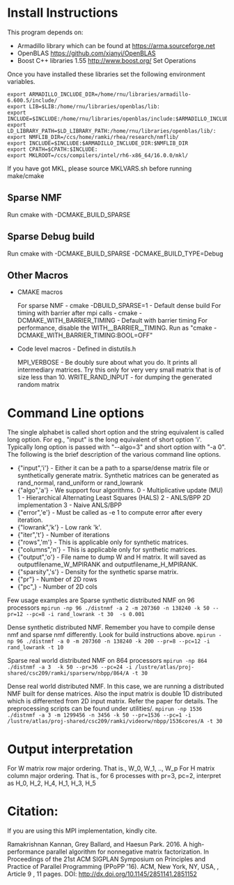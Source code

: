 Install Instructions
====================

This program depends on:

- Armadillo library which can be found at https://arma.sourceforge.net
- OpenBLAS https://github.com/xianyi/OpenBLAS
- Boost C++ libraries 1.55 http://www.boost.org/ Set Operations

Once you have installed these libraries set the following environment variables.

````
export ARMADILLO_INCLUDE_DIR=/home/rnu/libraries/armadillo-6.600.5/include/
export LIB=$LIB:/home/rnu/libraries/openblas/lib:
export INCLUDE=$INCLUDE:/home/rnu/libraries/openblas/include:$ARMADILLO_INCLUDE_DIR:
export LD_LIBRARY_PATH=$LD_LIBRARY_PATH:/home/rnu/libraries/openblas/lib/:
export NMFLIB_DIR=/ccs/home/ramki/rhea/research/nmflib/
export INCLUDE=$INCLUDE:$ARMADILLO_INCLUDE_DIR:$NMFLIB_DIR
export CPATH=$CPATH:$INCLUDE:
export MKLROOT=/ccs/compilers/intel/rh6-x86_64/16.0.0/mkl/
````

If you have got MKL, please source MKLVARS.sh before running make/cmake

Sparse NMF
---------
Run cmake with -DCMAKE_BUILD_SPARSE

Sparse Debug build
------------------
Run cmake with -DCMAKE_BUILD_SPARSE -DCMAKE_BUILD_TYPE=Debug

Other Macros
-------------

* CMAKE macros

  For sparse NMF - cmake -DBUILD_SPARSE=1 - Default dense build
  For timing with barrier after mpi calls - cmake -DCMAKE_WITH_BARRIER_TIMING - Default with barrier timing
  For performance, disable the WITH__BARRIER__TIMING. Run as "cmake -DCMAKE_WITH_BARRIER_TIMING:BOOL=OFF"

* Code level macros - Defined in distutils.h

  MPI_VERBOSE - Be doubly sure about what you do. It prints all intermediary matrices.
			   Try this only for very very small matrix that is of size less than 10.
  WRITE_RAND_INPUT - for dumping the generated random matrix

Command Line options
====================

The single alphabet is called short option and the string equivalent is called long option. 
For eg., "input" is the long equivalent of short option 'i'. Typically long option is passed
with "--algo=3" and short option with "-a 0". The following is the brief description of 
the various command line options. 

* {"input",'i'} - Either it can be a path to a sparse/dense 
matrix file or synthetically generate matrix. Synthetic matrices can be 
generated as rand_normal, rand_uniform or rand_lowrank
* {"algo",'a'} - We support four algorithms. 
  0 - Multiplicative update (MU)
  1 - Hierarchical Alternating Least Squares (HALS)
  2 - ANLS/BPP 2D implementation
  3 - Naive ANLS/BPP 
* {"error",'e'} - Must be called as -e 1 to compute error
after every iteration.
* {"lowrank",'k'} - Low rank 'k'. 
* {"iter",'t'} - Number of iterations
* {"rows",'m'} - This is applicable only for synthetic matrices. 
* {"columns",'n'} - This is applicable only for synthetic matrices. 
* {"output",'o'} - File name to dump W and H matrix. 
It will saved as outputfilename_W_MPIRANK and outputfilename_H_MPIRANK. 
* {"sparsity",'s'} - Density for the synthetic sparse matrix. 
* {"pr"} - Number of 2D rows
* {"pc",} - Number of 2D cols

Few usage examples are
Sparse synthetic distributed NMF on 96 processors 
````mpirun -np 96 ./distnmf -a 2 -m 207360 -n 138240 -k 50 --pr=12 --pc=8 -i rand_lowrank -t 30  -s 0.001````

Dense synthetic distributed NMF. Remember you have to compile dense nmf and sparse nmf differently. 
Look for build instructions above. 
````mpirun -np 96 ./distnmf -a 0 -m 207360 -n 138240 -k 200 --pr=8 --pc=12 -i rand_lowrank -t 10````

Sparse real world distributed NMF on 864 processors
````mpirun -np 864 ./distnmf -a 3  -k 50 --pr=36 --pc=24 -i /lustre/atlas/proj-shared/csc209/ramki/sparserw/nbpp/864/A -t 30````

Dense real world distributed NMF. In this case, we are running a distributed NMF built for dense matrices.
Also the input matrix is double 1D distributed which is differented from 2D input matrix. Refer the paper 
for details. The preprocessing scripts can be found under utilities/. 
````mpirun -np 1536 ./distnmf -a 3 -m 1299456 -n 3456 -k 50 --pr=1536 --pc=1 -i /lustre/atlas/proj-shared/csc209/ramki/videorw/nbpp/1536cores/A -t 30````

Output interpretation
======================
For W matrix row major ordering. That is., W_0, W_1, .., W_p
For H matrix column major ordering. That is., for 6 processes
with pr=3, pc=2, interpret as H_0, H_2, H_4, H_1, H_3, H_5

Citation:
=========

If you are using this MPI implementation, kindly cite.

Ramakrishnan Kannan, Grey Ballard, and Haesun Park. 2016. A high-performance parallel algorithm for nonnegative matrix factorization. In Proceedings of the 21st ACM SIGPLAN Symposium on Principles and Practice of Parallel Programming (PPoPP '16). ACM, New York, NY, USA, , Article 9 , 11 pages. DOI: http://dx.doi.org/10.1145/2851141.2851152
